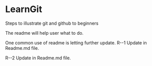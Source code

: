 # LearnGit
Steps to illustrate git and github to beginners

The readme will help user what to do.

One common use of readme is letting further update.
R--1 Update in Readme.md file.

R--2 Update in Readme.md file.
